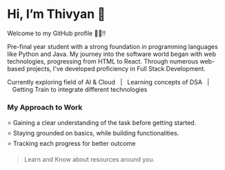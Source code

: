 # Hi, I’m Thivyan 👋
Welcome to my GitHub profile 👨‍💻!!

Pre-final year student with a strong foundation in programming languages like Python and Java. My journey into the software world began with web technologies, progressing from HTML to React. Through numerous web-based projects, I've developed proficiency in Full Stack Development.

Currently exploring field of AI & Cloud&nbsp;&nbsp;&nbsp;|&nbsp;&nbsp;&nbsp;Learning concepts of DSA&nbsp;&nbsp;&nbsp;|&nbsp;&nbsp;&nbsp;Getting Train to integrate different technologies

### My Approach to Work

⭐ Gaining a clear understanding of the task before getting started.  
⭐ Staying grounded on basics, while building functionalities.  
⭐ Tracking each progress for better outcome  

> Learn and Know about resources around you.
